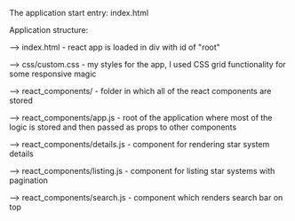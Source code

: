 The application start entry: index.html

Application structure:

--> index.html - react app is loaded in div with id of "root"

--> css/custom.css - my styles for the app, I used CSS grid functionality for some responsive magic

--> react_components/ - folder in which all of the react components are stored

--> react_components/app.js - root of the application where most of the logic is stored and then passed as props to other components

--> react_components/details.js - component for rendering star system details

--> react_components/listing.js - component for listing star systems with pagination

--> react_components/search.js - component which renders search bar on top
